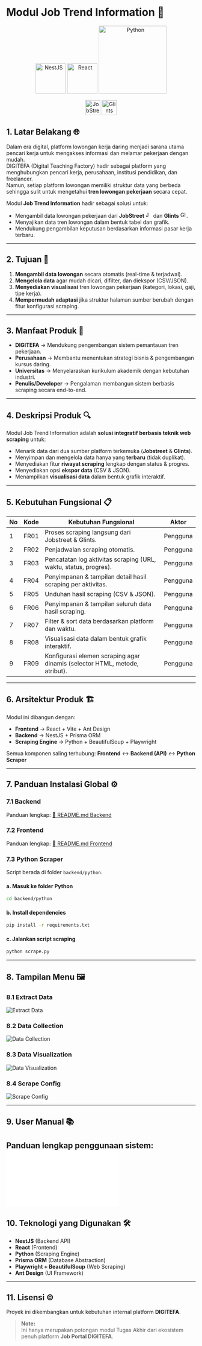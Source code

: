 # Modul Job Trend Information 🚀
<p align="center">
  <img src="https://nestjs.com/img/logo-small.svg" alt="NestJS" width="80"/>
  <img src="https://upload.wikimedia.org/wikipedia/commons/a/a7/React-icon.svg" alt="React" width="80"/>
  <img src="https://www.python.org/static/community_logos/python-logo.png" alt="Python" width="180"/>
</p>
<p align="center">
  <img src="https://upload.wikimedia.org/wikipedia/commons/thumb/5/55/JOBSTREET_small_scale.png/500px-JOBSTREET_small_scale.png" alt="JobStreet" height="40"/>
  <img src="https://upload.wikimedia.org/wikipedia/commons/d/df/GLINTS_LOGO293.png" alt="Glints" height="40"/>
</p>

## 1. Latar Belakang 🌐
Dalam era digital, platform lowongan kerja daring menjadi sarana utama pencari kerja untuk mengakses informasi dan melamar pekerjaan dengan mudah.  
DIGITEFA (Digital Teaching Factory) hadir sebagai platform yang menghubungkan pencari kerja, perusahaan, institusi pendidikan, dan freelancer.  
Namun, setiap platform lowongan memiliki struktur data yang berbeda sehingga sulit untuk mengetahui **tren lowongan pekerjaan** secara cepat.

Modul **Job Trend Information** hadir sebagai solusi untuk:
- Mengambil data lowongan pekerjaan dari **JobStreet** <img src="https://upload.wikimedia.org/wikipedia/commons/thumb/5/55/JOBSTREET_small_scale.png/500px-JOBSTREET_small_scale.png" alt="JobStreet" height="16"/> dan **Glints** <img src="https://upload.wikimedia.org/wikipedia/commons/d/df/GLINTS_LOGO293.png" alt="Glints" height="16"/>.
- Menyajikan data tren lowongan dalam bentuk tabel dan grafik.
- Mendukung pengambilan keputusan berdasarkan informasi pasar kerja terbaru.

---

## 2. Tujuan 🎯
1. **Mengambil data lowongan** secara otomatis (real-time & terjadwal).  
2. **Mengelola data** agar mudah dicari, difilter, dan diekspor (CSV/JSON).  
3. **Menyediakan visualisasi** tren lowongan pekerjaan (kategori, lokasi, gaji, tipe kerja).  
4. **Mempermudah adaptasi** jika struktur halaman sumber berubah dengan fitur konfigurasi scraping.

---

## 3. Manfaat Produk 🤝
- **DIGITEFA** → Mendukung pengembangan sistem pemantauan tren pekerjaan.  
- **Perusahaan** → Membantu menentukan strategi bisnis & pengembangan kursus daring.  
- **Universitas** → Menyelaraskan kurikulum akademik dengan kebutuhan industri.  
- **Penulis/Developer** → Pengalaman membangun sistem berbasis scraping secara end-to-end.

---

## 4. Deskripsi Produk 🔍
Modul Job Trend Information adalah **solusi integratif berbasis teknik web scraping** untuk:
- Menarik data dari dua sumber platform terkemuka (**Jobstreet** & **Glints**).  
- Menyimpan dan mengelola data hanya yang **terbaru** (tidak duplikat).  
- Menyediakan fitur **riwayat scraping** lengkap dengan status & progres.  
- Menyediakan opsi **ekspor data** (CSV & JSON).  
- Menampilkan **visualisasi data** dalam bentuk grafik interaktif.

---

## 5. Kebutuhan Fungsional 📋
| No  | Kode  | Kebutuhan Fungsional                                                                                      | Aktor    |
| --- | ----- | --------------------------------------------------------------------------------------------------------- | -------- |
| 1   | FR01  | Proses scraping langsung dari Jobstreet & Glints.                                                         | Pengguna |
| 2   | FR02  | Penjadwalan scraping otomatis.                                                                            | Pengguna |
| 3   | FR03  | Pencatatan log aktivitas scraping (URL, waktu, status, progres).                                          | Pengguna |
| 4   | FR04  | Penyimpanan & tampilan detail hasil scraping per aktivitas.                                               | Pengguna |
| 5   | FR05  | Unduhan hasil scraping (CSV & JSON).                                                                      | Pengguna |
| 6   | FR06  | Penyimpanan & tampilan seluruh data hasil scraping.                                                       | Pengguna |
| 7   | FR07  | Filter & sort data berdasarkan platform dan waktu.                                                        | Pengguna |
| 8   | FR08  | Visualisasi data dalam bentuk grafik interaktif.                                                          | Pengguna |
| 9   | FR09  | Konfigurasi elemen scraping agar dinamis (selector HTML, metode, atribut).                               | Pengguna |

---

## 6. Arsitektur Produk 🏗
Modul ini dibangun dengan:
- **Frontend** → React + Vite + Ant Design  
- **Backend** → NestJS + Prisma ORM  
- **Scraping Engine** → Python + BeautifulSoup + Playwright  

Semua komponen saling terhubung:
**Frontend** ↔ **Backend (API)** ↔ **Python Scraper**

---

## 7. Panduan Instalasi Global ⚙️

### 7.1 Backend
Panduan lengkap: [📄 README.md Backend](backend/README.md)

### 7.2 Frontend
Panduan lengkap: [📄 README.md Frontend](frontend/README.md)

### 7.3 Python Scraper
Script berada di folder `backend/python`.

#### a. Masuk ke folder Python
```bash
cd backend/python
````

#### b. Install dependencies

```bash
pip install -r requirements.txt
```

#### c. Jalankan script scraping

```bash
python scrape.py
```

---

## 8. Tampilan Menu 🖼

### 8.1 Extract Data

![Extract Data](docs/Halaman%20Extract%20Data.png)

### 8.2 Data Collection

![Data Collection](docs/Halaman%20Data%20Collection.png)

### 8.3 Data Visualization

![Data Visualization](docs/Halaman%20Data%20Visualization.png)

### 8.4 Scrape Config

![Scrape Config](docs/Halaman%20Scrape%20Config.png)

---

## 9. User Manual 📚 
Panduan lengkap penggunaan sistem: ![User Manual 👨🏻‍💻](docs/User%20Manual.pdf)
---

## 10. Teknologi yang Digunakan 🛠

* **NestJS** (Backend API)
* **React** (Frontend)
* **Python** (Scraping Engine)
* **Prisma ORM** (Database Abstraction)
* **Playwright + BeautifulSoup** (Web Scraping)
* **Ant Design** (UI Framework)

---

## 11. Lisensi ©

Proyek ini dikembangkan untuk kebutuhan internal platform **DIGITEFA**.

> **Note:**  
> Ini hanya merupakan potongan modul Tugas Akhir dari ekosistem penuh platform **Job Portal DIGITEFA**.  

